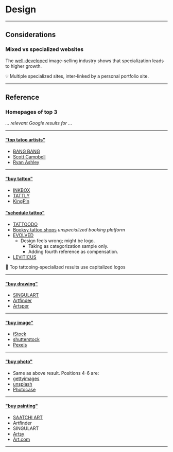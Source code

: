 # Design

---

## Considerations

### Mixed vs specialized websites

The [well-developed](#buy-image) image-selling industry shows that specialization leads to higher growth.

:bulb: Multiple specialized sites, inter-linked by a personal portfolio site.

---

## Reference

### Homepages of top 3

*... relevant Google results for ...*

---

#### ["top tatoo artists"](https://www.google.com/search?q=top+tatoo+artists)

- [BANG BANG](https://www.bangbangforever.com/)
- [Scott Campbell](https://www.scottcampbellstudio.com/)
- [Ryan Ashley](https://www.ryanashley.com/)

---

#### ["buy tattoo"](https://www.google.com/search?q=buy+tattoo)

- [INKBOX](https://inkbox.com/)
- [TATTLY](https://tattly.com/)
- [KingPin](https://www.kingpintattoosupply.com/)

#### ["schedule tattoo"](https://www.google.com/search?q=schedule+tattoo)

- [TATTOODO](https://www.tattoodo.com/)
- [Booksy tattoo shops](https://booksy.com/en-us/s/tattoo-shops) *unspecialized booking platform*
- [EVOLVED](https://www.evolvedbodyart.com/)
  - Design feels wrong; might be logo.
    - Taking as categorization sample only.
    - Adding fourth reference as compensation.
- [LEVITICUS](https://www.leviticus.com/)

:thought_balloon: Top tattooing-specialized results use capitalized logos

---

#### ["buy drawing"](https://www.google.com/search?q=buy+drawing)

- [SINGULART](https://www.singulart.com/)
- [Artfinder](https://www.artfinder.com/)
- [Artsper](https://www.artsper.com/)

---

#### ["buy image"](https://www.google.com/search?q=buy+image)

- [iStock](https://www.istockphoto.com/)
- [shutterstock](https://www.shutterstock.com/)
- [Pexels](https://www.pexels.com/)

---

#### ["buy photo"](https://www.google.com/search?q=buy+photo)

- []() Same as above result. Positions 4-6 are:
- [gettyimages](https://www.gettyimages.com.mx/)
- [unsplash](https://unsplash.com/)
- [Photocase](https://www.photocase.com/)

---

#### ["buy painting"](https://www.google.com/search?q=buy+painting)

- [SAATCHI ART](https://www.saatchiart.com/)
- Artfinder
- SINGULART
- [Artsy](https://www.artsy.net/)
- [Art.com](https://www.art.com/)

---
